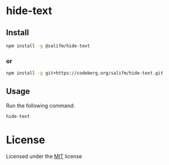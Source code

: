 # hide-text

## Install

```bash
npm install -g @salifm/hide-text
```

### or

```bash
npm install -g git+https://codeberg.org/salifm/hide-text.git
```

## Usage

Run the following command:

```bash
hide-text
```

# License

Licensed under the [MIT](./LICENSE) license
